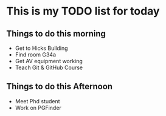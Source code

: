 # This is my TODO list for today

## Things to do this morning

+ Get to Hicks Building
+ Find room G34a
+ Get AV equipment working
+ Teach Git & GitHub Course

## Things to do this Afternoon

+ Meet Phd student
+ Work on PGFinder